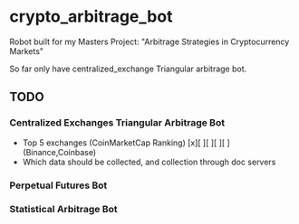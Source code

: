 # crypto_arbitrage_bot

Robot built for my Masters Project: "Arbitrage Strategies in Cryptocurrency Markets"

So far only have centralized_exchange Triangular arbitrage bot.

## TODO

### Centralized Exchanges Triangular Arbitrage Bot

- Top 5 exchanges (CoinMarketCap Ranking) [x][ ][ ][ ][ ] (Binance,Coinbase)
- Which data should be collected, and collection through doc servers

### Perpetual Futures Bot

### Statistical Arbitrage Bot
